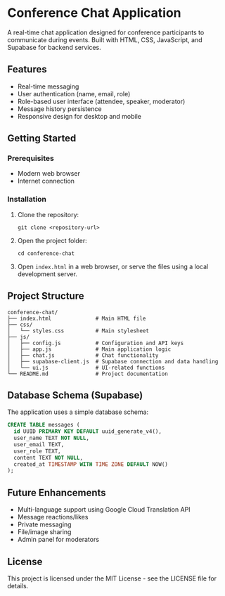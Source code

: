 # Conference Chat Application

A real-time chat application designed for conference participants to communicate during events. Built with HTML, CSS, JavaScript, and Supabase for backend services.

## Features

- Real-time messaging
- User authentication (name, email, role)
- Role-based user interface (attendee, speaker, moderator)
- Message history persistence
- Responsive design for desktop and mobile

## Getting Started

### Prerequisites

- Modern web browser
- Internet connection

### Installation

1. Clone the repository:
   ```
   git clone <repository-url>
   ```

2. Open the project folder:
   ```
   cd conference-chat
   ```

3. Open `index.html` in a web browser, or serve the files using a local development server.

## Project Structure

```
conference-chat/
├── index.html              # Main HTML file
├── css/
│   └── styles.css          # Main stylesheet
├── js/
│   ├── config.js           # Configuration and API keys
│   ├── app.js              # Main application logic
│   ├── chat.js             # Chat functionality
│   ├── supabase-client.js  # Supabase connection and data handling
│   └── ui.js               # UI-related functions
└── README.md               # Project documentation
```

## Database Schema (Supabase)

The application uses a simple database schema:

```sql
CREATE TABLE messages (
  id UUID PRIMARY KEY DEFAULT uuid_generate_v4(),
  user_name TEXT NOT NULL,
  user_email TEXT,
  user_role TEXT,
  content TEXT NOT NULL,
  created_at TIMESTAMP WITH TIME ZONE DEFAULT NOW()
);
```

## Future Enhancements

- Multi-language support using Google Cloud Translation API
- Message reactions/likes
- Private messaging
- File/image sharing
- Admin panel for moderators

## License

This project is licensed under the MIT License - see the LICENSE file for details.
